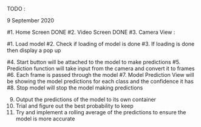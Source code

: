 TODO :

9 September 2020

#1. Home Screen DONE
#2. Video Screen DONE
#3. Camera View :

#1. Load model
#2. Check if loading of model is done
#3. If loading is done then display a pop up

#4. Start button will be attached to the model to make predictions
#5. Prediction function will take input from the camera and convert it to frames
#6. Each frame is passed through the model
#7. Model Prediction View will be showing the model predictions for each class and the confidence it has
#8. Stop model will stop the model making predictions

9. Output the predictions of the model to its own container
10. Trial and figure out the best probability to keep
11. Try and implement a rolling average of the predictions to ensure the model is more accurate
